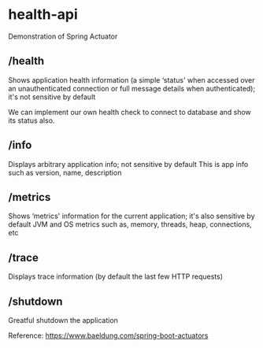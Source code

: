 # health-api
Demonstration of Spring Actuator

## /health 
Shows application health information (a simple ‘status' when accessed over an unauthenticated connection or full message details when authenticated); it's not sensitive by default

We can implement our own health check to connect to database and show its status also.

## /info 
Displays arbitrary application info; not sensitive by default
This is app info such as version, name, description

## /metrics 
Shows ‘metrics' information for the current application; it's also sensitive by default
JVM and OS metrics such as, memory, threads, heap, connections, etc

## /trace 
Displays trace information (by default the last few HTTP requests)

## /shutdown
Greatful shutdown the application

Reference: https://www.baeldung.com/spring-boot-actuators